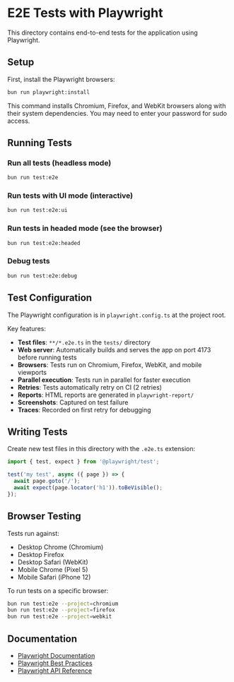 # E2E Tests with Playwright

This directory contains end-to-end tests for the application using Playwright.

## Setup

First, install the Playwright browsers:

```bash
bun run playwright:install
```

This command installs Chromium, Firefox, and WebKit browsers along with their system dependencies. You may need to enter your password for sudo access.

## Running Tests

### Run all tests (headless mode)
```bash
bun run test:e2e
```

### Run tests with UI mode (interactive)
```bash
bun run test:e2e:ui
```

### Run tests in headed mode (see the browser)
```bash
bun run test:e2e:headed
```

### Debug tests
```bash
bun run test:e2e:debug
```

## Test Configuration

The Playwright configuration is in `playwright.config.ts` at the project root.

Key features:
- **Test files**: `**/*.e2e.ts` in the `tests/` directory
- **Web server**: Automatically builds and serves the app on port 4173 before running tests
- **Browsers**: Tests run on Chromium, Firefox, WebKit, and mobile viewports
- **Parallel execution**: Tests run in parallel for faster execution
- **Retries**: Tests automatically retry on CI (2 retries)
- **Reports**: HTML reports are generated in `playwright-report/`
- **Screenshots**: Captured on test failure
- **Traces**: Recorded on first retry for debugging

## Writing Tests

Create new test files in this directory with the `.e2e.ts` extension:

```typescript
import { test, expect } from '@playwright/test';

test('my test', async ({ page }) => {
  await page.goto('/');
  await expect(page.locator('h1')).toBeVisible();
});
```

## Browser Testing

Tests run against:
- Desktop Chrome (Chromium)
- Desktop Firefox
- Desktop Safari (WebKit)
- Mobile Chrome (Pixel 5)
- Mobile Safari (iPhone 12)

To run tests on a specific browser:
```bash
bun run test:e2e --project=chromium
bun run test:e2e --project=firefox
bun run test:e2e --project=webkit
```

## Documentation

- [Playwright Documentation](https://playwright.dev/)
- [Playwright Best Practices](https://playwright.dev/docs/best-practices)
- [Playwright API Reference](https://playwright.dev/docs/api/class-playwright)

